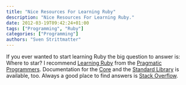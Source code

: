 ```yaml
---
title: "Nice Resources For Learning Ruby"
description: "Nice Resources For Learning Ruby."
date: 2012-03-19T09:42:24+01:00
tags: ["Programming", "Ruby"]
categories: ["Programming"]
authors: "Sven Strittmatter"
---
```


If you ever  wanted to start learning  Ruby the big question to  answer is: Where
to star?  I recommend  [Learning Ruby][1]  from the  [Pragmatic Programmers][2].
Documentation for the [Core][3] and  the [Standard Library][4] is available, too.
Always a good place to find answers is [Stack Overflow][5].

[1]: http://www.ruby-doc.org/docs/ProgrammingRuby/
[2]: http://pragprog.com/
[3]: http://www.ruby-doc.org/core-1.9.3/
[4]: http://www.ruby-doc.org/stdlib-1.9.3/
[5]: http://stackoverflow.com/